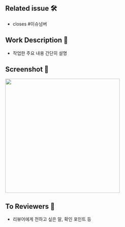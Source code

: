 ## Related issue 🛠

- closes #이슈넘버

## Work Description 📝

- 작업한 주요 내용 간단히 설명

## Screenshot 📸

<img src="" width="360"/>

## To Reviewers 📢

- 리뷰어에게 전하고 싶은 말, 확인 포인트 등
